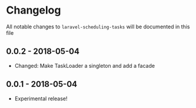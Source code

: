 # Changelog

All notable changes to `laravel-scheduling-tasks` will be documented in this file

## 0.0.2 - 2018-05-04

- Changed: Make TaskLoader a singleton and add a facade

## 0.0.1 - 2018-05-04

- Experimental release!
